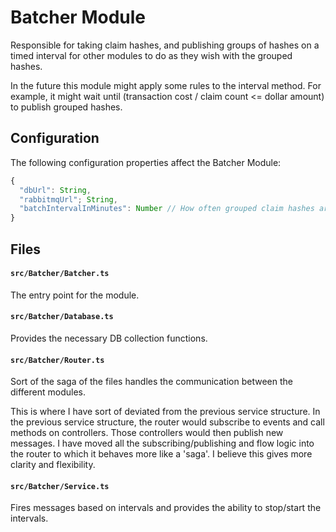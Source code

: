 # Batcher Module

Responsible for taking claim hashes, and publishing groups of hashes on a timed interval for other modules to do as they wish with the grouped hashes.

In the future this module might apply some rules to the interval method. For example, it might wait until (transaction cost / claim count <= dollar amount) to publish grouped hashes.

## Configuration

The following configuration properties affect the Batcher Module:

```js
{
  "dbUrl": String,
  "rabbitmqUrl"; String,
  "batchIntervalInMinutes": Number // How often grouped claim hashes are published
}
```

## Files

#### `src/Batcher/Batcher.ts`   
The entry point for the module.

#### `src/Batcher/Database.ts`   
Provides the necessary DB collection functions.

#### `src/Batcher/Router.ts`   
Sort of the saga of the files handles the communication between the different modules.

This is where I have sort of deviated from the previous service structure. In the previous service structure, the router would subscribe to events and call methods on controllers. Those controllers would then publish new messages. I have moved all the subscribing/publishing and flow logic into the router to which it behaves more like a 'saga'. I believe this gives more clarity and flexibility.

#### `src/Batcher/Service.ts`
Fires messages based on intervals and provides the ability to stop/start the intervals.
